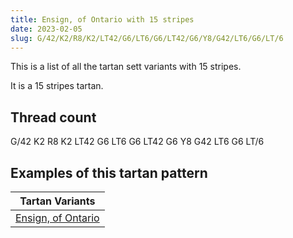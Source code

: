 ```yaml
---
title: Ensign, of Ontario with 15 stripes
date: 2023-02-05
slug: G/42/K2/R8/K2/LT42/G6/LT6/G6/LT42/G6/Y8/G42/LT6/G6/LT/6
---
```

This is a list of all the tartan sett variants with 15 stripes.

It is a 15 stripes tartan.


## Thread count
G/42 K2 R8 K2 LT42 G6 LT6 G6 LT42 G6 Y8 G42 LT6 G6 LT/6

## Examples of this tartan pattern

| Tartan Variants |
|---------------|
| [Ensign, of Ontario](/variants/g/42/k2/r8/k2/lt42/g6/lt6/g6/lt42/g6/y8/g42/lt6/g6/lt/6-g008000-k000000-lt806050-rc00000-yf0c000)||
